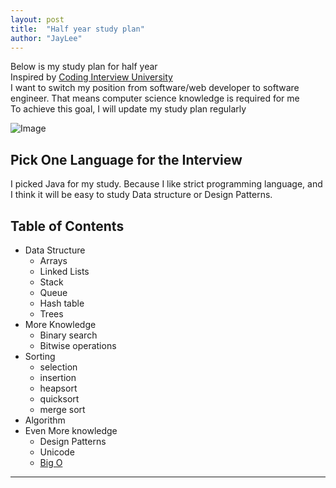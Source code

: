 ```yaml
---
layout: post
title:  "Half year study plan"
author: "JayLee"
---
```


Below is my study plan for half year  
Inspired by [Coding Interview University][cid]  
I want to switch my position from software/web developer to software engineer. That means computer science knowledge is required for me  
To achieve this goal, I will update my study plan regularly

![Image][laptop]

## Pick One Language for the Interview
I picked Java for my study. Because I like strict programming language, and I think it will be easy to study Data structure or Design Patterns.

## Table of Contents
* Data Structure
  * Arrays
  * Linked Lists
  * Stack
  * Queue
  * Hash table
  * Trees
* More Knowledge
  * Binary search
  * Bitwise operations
* Sorting
  * selection
  * insertion
  * heapsort
  * quicksort
  * merge sort
* Algorithm
* Even More knowledge
  * Design Patterns
  * Unicode
  * [Big O][cheatsheet]

 ---

[cid]: https://github.com/jwasham/coding-interview-university
[laptop]:https://www.calebcurry.com/wp-content/uploads/2018/11/work-731198_1920.jpg
[cheatsheet]: http://bigocheatsheet.com/
